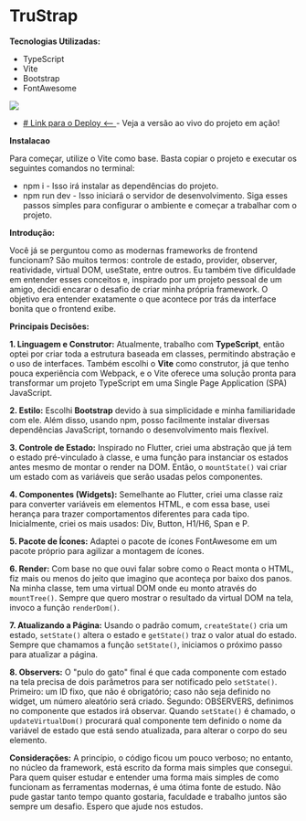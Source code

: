 # TruStrap

**Tecnologias Utilizadas:**
- TypeScript
- Vite
- Bootstrap
- FontAwesome
<img src="https://github.com/irenaldojs/trustrap/blob/atual/public/tela_trustrap.png" />


  
- [# Link para o Deploy <-- ](https://trustrap.netlify.app/) - Veja a versão ao vivo do projeto em ação!


**Instalacao**

Para começar, utilize o Vite como base. Basta copiar o projeto e executar os seguintes comandos no terminal:
- npm i - Isso irá instalar as dependências do projeto.
- npm run dev - Isso iniciará o servidor de desenvolvimento.
Siga esses passos simples para configurar o ambiente e começar a trabalhar com o projeto.


**Introdução:**

Você já se perguntou como as modernas frameworks de frontend funcionam? São muitos termos: controle de estado, provider, observer, reatividade, virtual DOM, useState, entre outros. Eu também tive dificuldade em entender esses conceitos e, inspirado por um projeto pessoal de um amigo, decidi encarar o desafio de criar minha própria framework. O objetivo era entender exatamente o que acontece por trás da interface bonita que o frontend exibe.

**Principais Decisões:**

**1. Linguagem e Construtor:**
Atualmente, trabalho com **TypeScript**, então optei por criar toda a estrutura baseada em classes, permitindo abstração e o uso de interfaces. Também escolhi o **Vite** como construtor, já que tenho pouca experiência com Webpack, e o Vite oferece uma solução pronta para transformar um projeto TypeScript em uma Single Page Application (SPA) JavaScript.

**2. Estilo:**
Escolhi **Bootstrap** devido à sua simplicidade e minha familiaridade com ele. Além disso, usando npm, posso facilmente instalar diversas dependências JavaScript, tornando o desenvolvimento mais flexível.

**3. Controle de Estado:**
Inspirado no Flutter, criei uma abstração que já tem o estado pré-vinculado à classe, e uma função para instanciar os estados antes mesmo de montar o render na DOM. Então, o `mountState()` vai criar um estado com as variáveis que serão usadas pelos componentes.

**4. Componentes (Widgets):**
Semelhante ao Flutter, criei uma classe raiz para converter variáveis em elementos HTML, e com essa base, usei herança para trazer comportamentos diferentes para cada tipo. Inicialmente, criei os mais usados: Div, Button, H1/H6, Span e P.

**5. Pacote de Ícones:**
Adaptei o pacote de ícones FontAwesome em um pacote próprio para agilizar a montagem de ícones.

**6. Render:**
Com base no que ouvi falar sobre como o React monta o HTML, fiz mais ou menos do jeito que imagino que aconteça por baixo dos panos. Na minha classe, tem uma virtual DOM onde eu monto através do `mountTree()`. Sempre que quero mostrar o resultado da virtual DOM na tela, invoco a função `renderDom()`.

**7. Atualizando a Página:**
Usando o padrão comum, `createState()` cria um estado, `setState()` altera o estado e `getState()` traz o valor atual do estado. Sempre que chamamos a função `setState()`, iniciamos o próximo passo para atualizar a página.

**8. Observers:**
O "pulo do gato" final é que cada componente com estado na tela precisa de dois parâmetros para ser notificado pelo `setState()`. Primeiro: um ID fixo, que não é obrigatório; caso não seja definido no widget, um número aleatório será criado. Segundo: OBSERVERS, definimos no componente que estados irá observar. Quando `setState()` é chamado, o `updateVirtualDom()` procurará qual componente tem definido o nome da variável de estado que está sendo atualizada, para alterar o corpo do seu elemento.

**Considerações:**
A princípio, o código ficou um pouco verboso; no entanto, no núcleo da framework, está escrito da forma mais simples que consegui. Para quem quiser estudar e entender uma forma mais simples de como funcionam as ferramentas modernas, é uma ótima fonte de estudo. Não pude gastar tanto tempo quanto gostaria, faculdade e trabalho juntos são sempre um desafio. Espero que ajude nos estudos.

